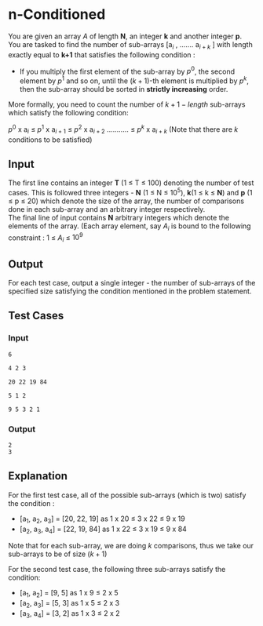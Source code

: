 # n-Conditioned

You are given an array $A$ of length **N**, an integer **k** and another integer **p**. You are tasked to find the number of sub-arrays [a<sub>$i$</sub> , ....... a<sub>$i+k$</sub> ] with length exactly equal to **k+1** that satisfies the following condition :
- If you multiply the first element of the sub-array by $p^0$, the second element by $p^1$ and so on, until the $(k+1)$-th element is multiplied by $p^k$, then the sub-array should be sorted in **strictly increasing** order. 

More formally, you need to count the number of $k+1-length$ sub-arrays which satisfy the following condition:

$p^0$ x a<sub>$i$</sub> $\leq$ $p^1$ x a<sub>$i+1$</sub> $\leq$ $p^2$ x a<sub>$i+2$</sub> ........... $\leq$ $p^k$ x a<sub>$i+k$</sub> 
(Note that there are $k$ conditions to be satisfied)

## Input 
The first line contains an integer **T** (1 $\leq$ T $\leq$ 100) denoting the number of test cases. 
This is followed three integers - **N** (1 $\leq$ N $\leq$ $10^5$), **k**(1 $\leq$ k $\leq$ **N**) and **p** (1 $\leq$ p $\leq$ 20) which denote the size of the array, the number of comparisons done in each sub-array and an arbitrary integer respectively.  
The final line of input contains **N** arbitrary integers which denote the elements of the array. (Each array element, say $A$<sub>$i$</sub> is bound to the following constraint : 1 $\leq$ $A$<sub>$i$</sub> $\leq$ $10^9$

## Output 
For each test case, output a single integer - the number of sub-arrays of the specified size satisfying the condition mentioned in the problem statement. 

## Test Cases
### Input 
```
6

4 2 3

20 22 19 84

5 1 2

9 5 3 2 1

```
### Output 
```
2
3
```

## Explanation
For the first test case, all of the possible sub-arrays (which is two) satisfy the condition : 
- [a<sub>$1$</sub>, a<sub>$2$</sub>, a<sub>$3$</sub>] = [20, 22, 19] as 1 x 20 $\leq$ 3 x 22 $\leq$ 9 x 19
- [a<sub>$2$</sub>, a<sub>$3$</sub>, a<sub>$4$</sub>] = [22, 19, 84] as 1 x 22 $\leq$ 3 x 19 $\leq$ 9 x 84

Note that for each sub-array, we are doing $k$ comparisons, thus we take our sub-arrays to be of size $(k+1)$

For the second test case, the following three sub-arrays satisfy the condition:
- [a<sub>$1$</sub>, a<sub>$2$</sub>] = [9, 5] as 1 x 9 $\leq$ 2 x 5
- [a<sub>$2$</sub>, a<sub>$3$</sub>] = [5, 3] as 1 x 5 $\leq$ 2 x 3
- [a<sub>$3$</sub>, a<sub>$4$</sub>] = [3, 2] as 1 x 3 $\leq$ 2 x 2




